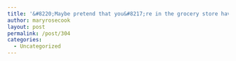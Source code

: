 ```yaml
---
title: '&#8220;Maybe pretend that you&#8217;re in the grocery store having to defend your queer body.&#8221;'
author: maryrosecook
layout: post
permalink: /post/304
categories:
  - Uncategorized
---
```


